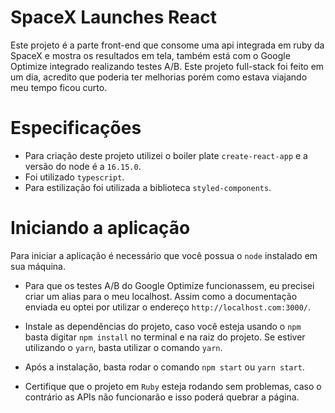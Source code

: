 # SpaceX Launches React

Este projeto é a parte front-end que consome uma api integrada em ruby da SpaceX e mostra os resultados em tela, também está com o Google Optimize integrado realizando testes A/B. Este projeto full-stack foi feito em um dia, acredito que poderia ter melhorias porém como estava viajando meu tempo ficou curto.

# Especificações

* Para criação deste projeto utilizei o boiler plate `create-react-app` e a versão do node é a `16.15.0`.
* Foi utilizado `typescript`.
* Para estilização foi utilizada a biblioteca `styled-components`.

# Iniciando a aplicação

Para iniciar a aplicação é necessário que você possua o `node` instalado em sua máquina.

* Para que os testes A/B do Google Optimize funcionassem, eu precisei criar um alias para o meu localhost. Assim como a documentação enviada eu optei por utilizar o endereço `http://localhost.com:3000/`. 

* Instale as dependências do projeto, caso você esteja usando o `npm` basta digitar `npm install` no terminal e na raiz do projeto. Se estiver utilizando o `yarn`, basta utilizar o comando `yarn`.

* Após a instalação, basta rodar o comando `npm start` ou `yarn start`.

* Certifique que o projeto em `Ruby` esteja rodando sem problemas, caso o contrário as APIs não funcionarão e isso poderá quebrar a página.
